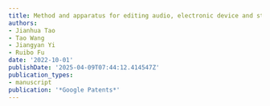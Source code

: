 ```yaml
---
title: Method and apparatus for editing audio, electronic device and storage medium
authors:
- Jianhua Tao
- Tao Wang
- Jiangyan Yi
- Ruibo Fu
date: '2022-10-01'
publishDate: '2025-04-09T07:44:12.414547Z'
publication_types:
- manuscript
publication: '*Google Patents*'
---
```

